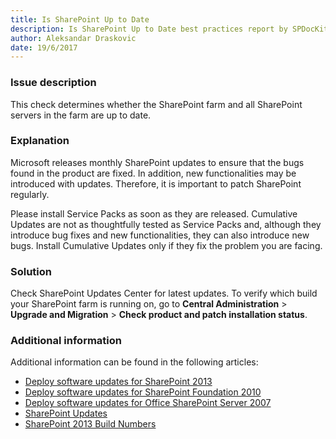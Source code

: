 ```yaml
---
title: Is SharePoint Up to Date
description: Is SharePoint Up to Date best practices report by SPDocKit determines whether the SharePoint farm and all SharePoint servers in the farm are up to date.
author: Aleksandar Draskovic
date: 19/6/2017
---
```

### Issue description
This check determines whether the SharePoint farm and all SharePoint servers in the farm are up to date.
### Explanation
Microsoft releases monthly SharePoint updates to ensure that the bugs found in the product are fixed. In addition, new functionalities may be introduced with updates. Therefore, it is important to patch SharePoint regularly.

Please install Service Packs as soon as they are released. Cumulative Updates are not as thoughtfully tested as Service Packs and, although they introduce bug fixes and new functionalities, they can also introduce new bugs. Install Cumulative Updates only if they fix the problem you are facing.
### Solution
Check SharePoint Updates Center for latest updates. To verify which build your SharePoint farm is running on, go to **Central Administration** > **Upgrade and Migration** > **Check product and patch installation status**.
### Additional information 
Additional information can be found in the following articles:
* [Deploy software updates for SharePoint 2013](https://technet.microsoft.com/en-us/library/cc263467.aspx)
* [Deploy software updates for SharePoint Foundation 2010](https://technet.microsoft.com/en-us/library/cc288269%28v=office.14%29.aspx)
* <a href="https://technet.microsoft.com/en-us/library/cc263467(v=office.12).aspx">Deploy software updates for Office SharePoint Server 2007</a>
* <a href="https://technet.microsoft.com/en-us/library/dn789211(v=office.14).aspx">SharePoint Updates</a>
* [SharePoint 2013 Build Numbers](http://www.toddklindt.com/blog/Lists/Posts/Post.aspx?ID=346)